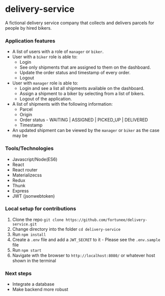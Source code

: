 # delivery-service
A fictional delivery service company that collects and delivers parcels for people by hired bikers.

### Application features

- A list of users with a role of `manager` or `biker`.
- User with a `biker` role is able to:
    - Login
    - See only shipments that are assigned to them on the dashboard.
    - Update the order status and timestamp of every order.
    - Logout
- User with `manager` role is able to:
    - Login and see a list all shipments available on the dashboard.
    - Assign a shipment to a biker by selecting from a list of bikers.
    - Logout of the application.
- A list of shipments with the following information:
    - Parcel
    - Origin
    - Order status  - WAITING | ASSIGNED | PICKED_UP | DELIVERED
    - Timestamp
- An updated shipment can be viewed by the `manager` or `biker` as the case may be

### Tools/Technologies

- Javascript/Node(ES6)
- React
- React router
- Materializecss
- Redux
- Thunk
- Express
- JWT (jsonwebtoken)

### Local setup for contributions

1. Clone the repo `git clone https://github.com/fortunee/delivery-service.git`
2. Change directory into the folder `cd delivery-service`
3. Run `npm install`
4. Create a `.env` file and add a `JWT_SECRET` to it - Please see the `.env.sample` file
5. Run `npm start`
6. Navigate wth the browser to `http://localhost:8080/` or whatever host shown in the terminal

### Next steps
- Integrate a database
- Make backend more robust
